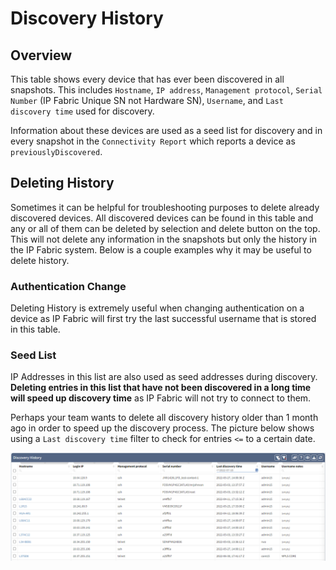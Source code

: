# Discovery History

## Overview

This table shows every device that has ever been discovered in all snapshots. This includes `Hostname`, `IP address`, `Management protocol`, `Serial Number` (IP Fabric Unique SN not Hardware SN), `Username`, and `Last discovery time` used for discovery.

Information about these devices are used as a seed list for discovery and in every snapshot in the `Connectivity Report` which reports a device as `previouslyDiscovered`.

## Deleting History

Sometimes it can be helpful for troubleshooting purposes to delete already discovered devices. All discovered devices
can be found in this table and any or all of them can be deleted by selection and delete button on the top.
This will not delete any information in the snapshots but only the history in the IP Fabric system.
Below is a couple examples why it may be useful to delete history.

### Authentication Change

Deleting History is extremely useful when changing authentication on a device as IP Fabric will first try the last successful username that is stored in this table.

### Seed List

IP Addresses in this list are also used as seed addresses during discovery. **Deleting entries in this list that have not been discovered in a long time will speed up discovery time** as IP Fabric will not try to connect to them.

Perhaps your team wants to delete all discovery history older than 1 month ago in order to speed up the discovery process. The picture below shows using a
`Last discovery time` filter to check for entries `<=` to a certain date.

![Discovery history](discovery_history.png)

